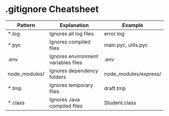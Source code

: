 # .gitignore Cheatsheet

| Pattern        | Explanation                        | Example                |
|----------------|------------------------------------|------------------------|
| *.log          | Ignores all log files              | error.log              |
| *.pyc          | Ignores compiled files             | main.pyc, utils.pyc    |
| .env           | Ignores environment variables files| .env                   |
| node_modules/  | Ignores dependency folders         | node_modules/express/  |
| *.tmp          | Ignores temporary files            | draft.tmp              |
|  *.class       | Ignores Java compiled files        | Student.class          |

